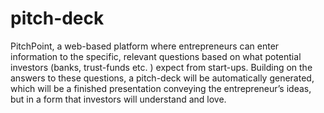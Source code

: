 # pitch-deck
PitchPoint, a web-based platform where entrepreneurs can enter information to the specific, relevant questions based on what potential investors (banks, trust-funds etc. ) expect from start-ups.
Building on the answers to these questions, a pitch-deck will be automatically generated, which will be a finished presentation conveying the entrepreneur’s ideas, but in a form that investors will understand and love.
